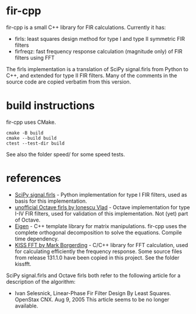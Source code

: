 # fir-cpp
fir-cpp is a small C++ library for FIR calculations. Currently it has:
- firls: least squares design method for type I and type II symmetric FIR filters
- firfreqz: fast frequency response calculation (magnitude only) of FIR filters using FFT

The firls implementation is a translation of SciPy signal.firls from Python to C++, and extended for type II FIR filters. Many of the comments in the source code are copied verbatim from this version.

# build instructions
fir-cpp uses CMake.
```
cmake -B build
cmake --build build
ctest --test-dir build
```
See also the folder speed/ for some speed tests.

# references
- [SciPy signal.firls](https://docs.scipy.org/doc/scipy/reference/generated/scipy.signal.firls.html) - Python implementation for type I FIR filters, used as basis for this implementation. 
- [unofficial Octave firls by Ionescu Vlad](https://savannah.gnu.org/bugs/?func=detailitem&item_id=51310) - Octave implementation for type I-IV FIR filters, used for validation of this implementation. Not (yet) part of Octave.
- [Eigen](https://eigen.tuxfamily.org/) - C++ template library for matrix manipulations. fir-cpp uses the complete orthogonal decomposition to solve the equations. Compile time dependency.
- [KISS FFT by Mark Borgerding](https://github.com/mborgerding/kissfft) - C/C++ library for FFT calculation, used for calculating efficiently the frequency response. Some source files from release 131.1.0 have been copied in this project. See the folder kissfft.

SciPy signal.firls and Octave firls both refer to the following article for a description of the algorithm:
- Ivan Selesnick, Linear-Phase Fir Filter Design By Least Squares. OpenStax CNX. Aug 9, 2005
This article seems to be no longer available.
